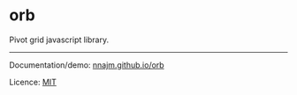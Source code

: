 orb
===

Pivot grid javascript library.
<hr/>

Documentation/demo: [nnajm.github.io/orb](http://nnajm.github.io/orb/)

Licence: [MIT](https://github.com/nnajm/orb/blob/master/LICENSE)
